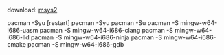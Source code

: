 download: [msys2](https://www.msys2.org/)

pacman -Syu
[restart]
pacman -Syu
pacman -Su
pacman -S mingw-w64-i686-uasm
pacman -S mingw-w64-i686-clang
pacman -S mingw-w64-i686-lld
pacman -S mingw-w64-i686-ninja
pacman -S mingw-w64-i686-cmake
pacman -S mingw-w64-i686-gdb
